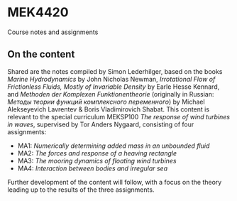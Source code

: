 # MEK4420
Course notes and assignments

## On the content
Shared are the notes compiled by Simon Lederhilger, based on the books _Marine Hydrodynamics_ by John Nicholas Newman, _Irrotational Flow of Frictionless Fluids, Mostly of Invariable Density_ by Earle Hesse Kennard, and _Methoden der Komplexen Funktionentheorie_ (originally in Russian: _Методы теории функций комплексного переменного_) by Michael Alekseyevich Lavrentev & Boris Vladimirovich Shabat.
This content is relevant to the special curriculum MEKSP100 _The response of wind turbines in waves_, supervised by Tor Anders Nygaard, consisting of four assignments:
* MA1: _Numerically determining added mass in an unbounded fluid_
* MA2: _The forces and response of a heaving rectangle_
* MA3: _The mooring dynamics of floating wind turbines_
* MA4: _Interaction between bodies and irregular sea_

Further development of the content will follow, with a focus on the theory leading up to the results of the three assignments.
